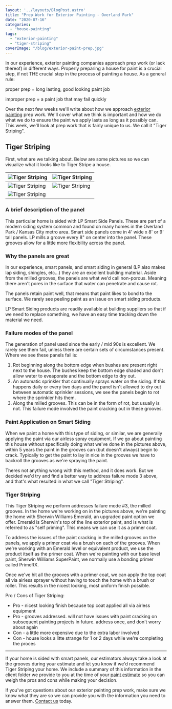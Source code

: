 ```yaml
---
layout: '../layouts/BlogPost.astro'
title: "Prep Work for Exterior Painting - Overland Park"
date: "2020-07-16"
categories: 
  - "house-painting"
tags: 
  - "exterior-painting"
  - "tiger-striping"
coverImage: "/blog/exterior-paint-prep.jpg"
---
```


In our experience, exterior painting companies approach prep work (or lack thereof) in different ways. Properly preparing a house for paint is a crucial step, if not THE crucial step in the process of painting a house. As a general rule:

proper prep = long lasting, good looking paint job

improper prep = a paint job that may fail quickly

Over the next few weeks we'll write about how we approach [exterior painting](https://greatplainspaintingkc.com/exterior-painting-kansas-city/) prep work. We'll cover what we think is important and how we do what we do to ensure the paint we apply lasts as long as it possibly can. This week, we'll look at prep work that is fairly unique to us. We call it "Tiger Striping".

## Tiger Striping

First, what are we talking about. Below are some pictures so we can visualize what it looks like to Tiger Stripe a house.

| ![Tiger Striping](/blog/images/1-Aug-06-2019-09_58am-SZTK.jpg) | ![Tiger Striping](/blog/images/6-Aug-06-2019-09_58am-jDMe.jpg) |
| --- | --- |
| ![Tiger Striping](/blog/images/4-Aug-06-2019-09_58am-RuEK.jpg) | ![Tiger Striping](/blog/images/3-Aug-06-2019-09_58am-HvWu.jpg) |
| ![Tiger Striping](/blog/images/2-Aug-06-2019-09_58am-wAwR.jpg) |  |

### A brief description of the panel

This particular home is sided with LP Smart Side Panels. These are part of a modern siding system common and found on many homes in the Overland Park / Kansas City metro area. Smart side panels come in 4' wide x 8' or 9' tall panels. LP mills a groove every 8" on center into the panel. These grooves allow for a little more flexibility across the panel.

### Why the panels are great

In our experience, smart panels, and smart siding in general (LP also makes lap siding, shingles, etc...) they are an excellent building material. Aside from the milled grooves, the panels are what we'd call non-porous. Meaning there aren't pores in the surface that water can penetrate and cause rot.

The panels retain paint well, that means that paint likes to bond to the surface. We rarely see peeling paint as an issue on smart siding products.

LP Smart Siding products are readily available at building suppliers so that if we need to replace something, we have an easy time tracking down the material we need.

### Failure modes of the panel

The generation of panel used since the early / mid 90s is excellent. We rarely see them fail, unless there are certain sets of circumstances present. Where we see these panels fail is:

1. Rot beginning along the bottom edge when bushes are present right next to the house. The bushes keep the bottom edge shaded and don't allow water to eveaporate and the bottom edge to dry out.
2. An automatic sprinkler that continually sprays water on the siding. If this happens daily or every two days and the panel isn't allowed to dry out between automatic sprinkler sessions, we see the panels begin to rot where the sprinkler hits them.
3. Along the milled grooves. This can be in the form of rot, but usually is not. This failure mode involved the paint cracking out in these grooves.

### Paint Application on Smart Siding

When we paint a home with this type of siding, or similar, we are generally applying the paint via our airless spray equipment. If we go about painting this house without specifically doing what we've done in the pictures above, within 5 years the paint in the grooves can (but doesn't always) begin to crack. Typically to get the paint to lay in nice in the grooves we have to backroll the grooves as we're spraying the paint.

Theres not anything wrong with this method, and it does work. But we decided we'd try and find a better way to address failure mode 3 above, and that's what resulted in what we call "Tiger Striping".

### Tiger Striping

This Tiger Striping we perform addresses failure mode #3, the milled grooves. In the home we're working on in the pictures above, we're painting the home with Sherwin Williams Emerald, an upgraded paint option we offer. Emerald is Sherwin's top of the line exterior paint, and is what is referred to as "self priming". This means we can use it as a primer coat.

To address the issues of the paint cracking in the milled grooves on the panels, we apply a primer coat via a brush on each of the grooves. When we're working with an Emerald level or equivalent product, we use the product itself as the primer coat. When we're painting with our base level paint, Sherwin Williams SuperPaint, we normally use a bonding primer called PrimeRX.

Once we've hit all the grooves with a primer coat, we can apply the top coat all via airless sprayer without having to touch the home with a brush or roller. This results in the nicest looking, most uniform finish possible.

Pro / Cons of Tiger Striping:

- Pro - nicest looking finish because top coat applied all via airless equipment
- Pro - grooves addressed. will not have issues with paint cracking on subsequent painting projects in future. address once, and don't worry about again
- Con - a little more expensive due to the extra labor involved
- Con - house looks a litte strange for 1 or 2 days while we're completing the proces

* * *

If your home is sided with smart panels, our estimators always take a look at the grooves during your estimate and let you know if we'd recommend Tiger Striping your home. We include a summary of this information in the client folder we provide to you at the time of your [paint estimate](https://greatplainspaintingkc.com/good-painting-estimate-kansas-city/) so you can weigh the pros and cons while making your decision.

If you've got questions about our exterior painting prep work, make sure we know what they are so we can provide you with the information you need to answer them. [Contact us](https://greatplainspaintingkc.com/contact/) today.
